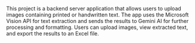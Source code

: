 This project is a backend server application that allows users to upload images containing printed or handwritten text. The app uses the Microsoft Vision API for text extraction and sends the results to Gemini AI for further processing and formatting. Users can upload images, view extracted text, and export the results to an Excel file.
